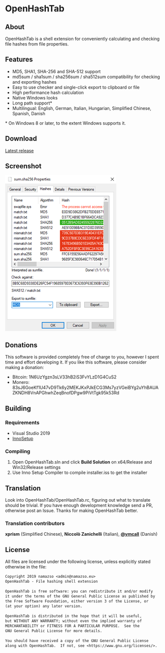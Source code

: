 # OpenHashTab

## About

OpenHashTab is a shell extension for conveniently calculating and checking file hashes from file properties.

## Features

* MD5, SHA1, SHA-256 and SHA-512 support
* md5sum / sha1sum / sha256sum / sha512sum compatibility for checking and exporting hashes
* Easy to use checker and single-click export to clipboard or file
* High performance hash calculation
* Native Windows looks
* Long path support\*
* Multilingual: English, German, Italian, Hungarian, Simplified Chinese, Spanish, Danish

\* On Windows 8 or later, to the extent Windows supports it.

## Download

[Latest release](https://github.com/namazso/OpenHashTab/releases/latest/download/OpenHashTab_setup.exe)

## Screenshot

![Screenshot](resources/screenshot.png)

## Donations

This software is provided completely free of charge to you, however I spent time and effort developing it. If you like this software, please consider making a donation:

* Bitcoin: 1N6UzYgzn3sLV33hB2iS3FvYLzD1G4CuS2
* Monero: 83sJ6GoeKf1U47vD9Tk6y2MEKJKxPJkECG3Ms7yzVGeiBYg2uYhBAUAZKNDH8VnAPGhwhZeqBnofDPgw9PiVtTgk95k53Rd

## Building

### Requirements

* Visual Studio 2019
* [InnoSetup](http://www.jrsoftware.org/isinfo.php)

### Compiling

1. Open OpenHashTab.sln and click __Build Solution__ on x64/Release and Win32/Release settings
2. Use Inno Setup Compiler to compile installer.iss to get the installer

## Translation

Look into OpenHashTab/OpenHashTab.rc, figuring out what to translate should be trivial. If you have enough development knowledge send a PR, otherwise post an Issue. Thanks for making OpenHashTab better.

### Translation contributors

**xprism** (Simplified Chinese), **Niccolò Zanichelli** (Italian), **[@vmcall](https://github.com/vmcall/)** (Danish)

## License

All files are licensed under the following license, unless explicitly stated otherwise in the file:

	Copyright 2019 namazso <admin@namazso.eu>
	OpenHashTab - File hashing shell extension
	
	OpenHashTab is free software: you can redistribute it and/or modify
	it under the terms of the GNU General Public License as published by
	the Free Software Foundation, either version 3 of the License, or
	(at your option) any later version.
	
	OpenHashTab is distributed in the hope that it will be useful,
	but WITHOUT ANY WARRANTY; without even the implied warranty of
	MERCHANTABILITY or FITNESS FOR A PARTICULAR PURPOSE.  See the
	GNU General Public License for more details.
	
	You should have received a copy of the GNU General Public License
	along with OpenHashTab.  If not, see <https://www.gnu.org/licenses/>.